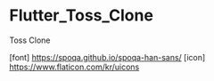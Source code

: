 # Flutter_Toss_Clone
Toss Clone


[font] https://spoqa.github.io/spoqa-han-sans/
[icon] https://www.flaticon.com/kr/uicons
